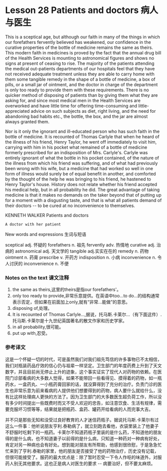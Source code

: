 # Lesson 28 Patients and doctors 病人与医生
This is a sceptical age, but although our faith in many of the things in which our forefathers fervently believed has weakened, our confidence in the curative properties of the bottle of medicine remains the same as theirs. This modern faith in medicines is proved by the fact that the annual drug bill of the Health Services is mounting to astronomical figures and shows no signs at present of ceasing to rise. The majority of the patients attending the medical out-patients departments of our hospitals feel that they have not received adequate treatment unless they are able to carry home with them some tangible remedy in the shape of a bottle of medicine, a box of pills, or a small jar of ointment, and the doctor in charge of the department is only too ready to provide them with these requirements. There is no quicker method of disposing of patients than by giving them what they are asking for, and since most medical men in the Health Services are overworked and have little time for offering time-consuming and little-appreciated advice on such subjects as diet, right living, and the need for abandoning bad habits etc., the bottle, the box, and the jar are almost always granted them.

Nor is it only the ignorant and ill-educated person who has such faith in the bottle of medicine. It is recounted of Thomas Carlyle that when he heard of the illness of his friend, Henry Taylor, he went off immediately to visit him, carrying with him in his pocket what remained of a bottle of medicine formerly prescribed for an indisposition of Mrs. Carlyle's. Carlyle was entirely ignorant of what the bottle in his pocket contained, of the nature of the illness from which his friend was suffering, and of what had previously been wrong with his wife, but a medicine that had worked so well in one form of illness would surely be of equal benefit in another, and comforted by the thought of the help he was bringing to his friend, he hastened to Henry Taylor's house. History does not relate whether his friend accepted his medical help, but in all probability he did. The great advantage of taking medicine is that it makes no demands on the taker beyond that of putting up for a moment with a disgusting taste, and that is what all patients demand of their doctors -- to be cured at no inconvenience to themselves.

KENNETH WALKER Patients and doctors
	
	
	A doctor with her patient

New words and expressions 生词与短语

sceptical adj. 怀疑的
	forefathers n. 祖先
	fervently adv. 热情地
	curative adj. 治病的
	astronomical adj. 天文学的
	tangible adj.实实在在的
	remedy n. 药物
	ointment n. 药膏
	prescribe v. 开药方
	indisposition n. 小病
	inconvenience n. 令人讨厌的
	inconvenience n. 不便

### Notes on the text 课文注释

1. the same as theirs,这里的theirs是指our forefathers'。
2. only too ready to provide,非常乐意提供。在英语中too...to do...的结构通常表示否定，但如果在前面加上only,就有“非常...能做”的意思。
3. disposing of,处理。
4. It is recounted of Thomas Carlyle...,据说，托马斯.卡莱尔...（有下面这件）.托马斯.卡莱尔是十九世纪英国著名的散文作家和历史学家。
5. in all probability,很可能。
6. put up with,忍受。

### 参考译文

这是一个怀疑一切的时代，可是虽然我们对我们祖先笃信的许多事物已不太相信，我们对瓶装药品疗效的信心仍与祖辈一样坚定。卫生部门的年度药费上升到了天文数字，并且目前尚无停止上升的迹象，这个事实证实了现代人对药物的依赖。在医院门诊部看病的大多数人觉得，如果不能带回一些看得见、摸得着的药物，如一瓶药水，一盒药丸、一小瓶药膏回家的话，就没算得到了充分的治疗。负责门诊的医生也非常乐意为前来看病的人提供他们想要得到的药物，病人要什么就给什么，没有比这样处理病人更快的方法了。因为卫生部门的大多数医生超负荷工作，所以没有多少时间提出一些既费时而又不受人欢迎的忠告，如注意饮食、生活有规律，需要克服坏习惯等等，结果就是把瓶药、盒药、罐药开给看病的人而完事大吉。

并不只是那些无知和没受过良好教育的人才迷信药瓶子。据说托马斯.卡莱尔有过这么一件事：他听说朋友亨利.泰勒病了，就立刻跑去看他，衣袋里装上了他妻子不舒服时吃剩下的一瓶药。卡莱尔不知道药瓶子里装的是什么药，不知道他的朋友得的是什么病，也不知道妻子以前得的是什么病，只知道一种药对一种病有好处，肯定对另一种病也会有好处。想到能对朋友有所帮助，他感到很欣慰，于是急急忙忙来到了亨利.泰勒的家里，他的朋友是否接受了他的药物治疗，历史没有记载，但很可能接受了。服药的最大优点是：除了暂时忍受一下令人作呕的味道外，对服药人别无其他要求。这也正是病人对医生的要求 -- 病要治好，但不要太麻烦。

